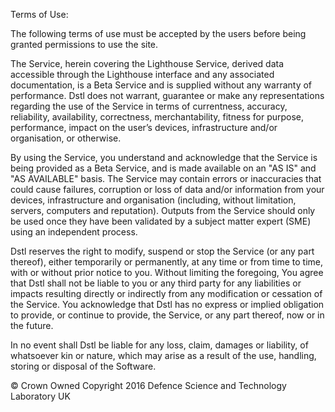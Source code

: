 Terms of Use:

The following terms of use must be accepted by the users before being granted permissions to use the site.

The Service, herein covering the Lighthouse Service, derived data accessible through the Lighthouse interface and any associated documentation, is a Beta Service and is supplied without any warranty of performance. Dstl does not warrant, guarantee or make any representations regarding the use of the Service in terms of currentness, accuracy, reliability, availability, correctness, merchantability, fitness for purpose, performance, impact on the user’s devices, infrastructure and/or organisation, or otherwise.

By using the Service, you understand and acknowledge that the Service is being provided as a Beta Service, and is made available on an "AS IS" and "AS AVAILABLE" basis. The Service may contain errors or inaccuracies that could cause failures, corruption or loss of data and/or information from your devices, infrastructure and organisation (including, without limitation, servers, computers and reputation). Outputs from the Service should only be used once they have been validated by a subject matter expert (SME) using an independent process.

Dstl reserves the right to modify, suspend or stop the Service (or any part thereof), either temporarily or permanently, at any time or from time to time, with or without prior notice to you. Without limiting the foregoing, You agree that Dstl shall not be liable to you or any third party for any liabilities or impacts resulting directly or indirectly from any modification or cessation of the Service. You acknowledge that Dstl has no express or implied obligation to provide, or continue to provide, the Service, or any part thereof, now or in the future. 

In no event shall Dstl be liable for any loss, claim, damages or liability, of whatsoever kin or nature, which may arise as a result of the use, handling, storing or disposal of the Software.

© Crown Owned Copyright 2016 Defence Science and Technology Laboratory UK
